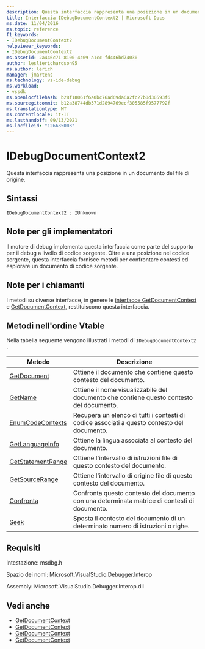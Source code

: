 ```yaml
---
description: Questa interfaccia rappresenta una posizione in un documento del file di origine.
title: Interfaccia IDebugDocumentContext2 | Microsoft Docs
ms.date: 11/04/2016
ms.topic: reference
f1_keywords:
- IDebugDocumentContext2
helpviewer_keywords:
- IDebugDocumentContext2
ms.assetid: 2a446c71-8100-4c09-a1cc-fd446bd74030
author: leslierichardson95
ms.author: lerich
manager: jmartens
ms.technology: vs-ide-debug
ms.workload:
- vssdk
ms.openlocfilehash: b28f18061f6a0bc76ad69da6a2fc27b0d30593f6
ms.sourcegitcommit: b12a38744db371d2894769ecf305585f9577792f
ms.translationtype: MT
ms.contentlocale: it-IT
ms.lasthandoff: 09/13/2021
ms.locfileid: "126635003"
---
```

# <a name="idebugdocumentcontext2"></a>IDebugDocumentContext2
Questa interfaccia rappresenta una posizione in un documento del file di origine.

## <a name="syntax"></a>Sintassi

```
IDebugDocumentContext2 : IUnknown
```

## <a name="notes-for-implementers"></a>Note per gli implementatori
 Il motore di debug implementa questa interfaccia come parte del supporto per il debug a livello di codice sorgente. Oltre a una posizione nel codice sorgente, questa interfaccia fornisce metodi per confrontare contesti ed esplorare un documento di codice sorgente.

## <a name="notes-for-callers"></a>Note per i chiamanti
 I metodi su diverse interfacce, in genere le [interfacce GetDocumentContext](../../../extensibility/debugger/reference/idebugstackframe2-getdocumentcontext.md) e [GetDocumentContext,](../../../extensibility/debugger/reference/idebugcodecontext2-getdocumentcontext.md) restituiscono questa interfaccia.

## <a name="methods-in-vtable-order"></a>Metodi nell'ordine Vtable
 Nella tabella seguente vengono illustrati i metodi di `IDebugDocumentContext2` .

|Metodo|Descrizione|
|------------|-----------------|
|[GetDocument](../../../extensibility/debugger/reference/idebugdocumentcontext2-getdocument.md)|Ottiene il documento che contiene questo contesto del documento.|
|[GetName](../../../extensibility/debugger/reference/idebugdocumentcontext2-getname.md)|Ottiene il nome visualizzabile del documento che contiene questo contesto del documento.|
|[EnumCodeContexts](../../../extensibility/debugger/reference/idebugdocumentcontext2-enumcodecontexts.md)|Recupera un elenco di tutti i contesti di codice associati a questo contesto del documento.|
|[GetLanguageInfo](../../../extensibility/debugger/reference/idebugdocumentcontext2-getlanguageinfo.md)|Ottiene la lingua associata al contesto del documento.|
|[GetStatementRange](../../../extensibility/debugger/reference/idebugdocumentcontext2-getstatementrange.md)|Ottiene l'intervallo di istruzioni file di questo contesto del documento.|
|[GetSourceRange](../../../extensibility/debugger/reference/idebugdocumentcontext2-getsourcerange.md)|Ottiene l'intervallo di origine file di questo contesto del documento.|
|[Confronta](../../../extensibility/debugger/reference/idebugdocumentcontext2-compare.md)|Confronta questo contesto del documento con una determinata matrice di contesti di documento.|
|[Seek](../../../extensibility/debugger/reference/idebugdocumentcontext2-seek.md)|Sposta il contesto del documento di un determinato numero di istruzioni o righe.|

## <a name="requirements"></a>Requisiti
 Intestazione: msdbg.h

 Spazio dei nomi: Microsoft.VisualStudio.Debugger.Interop

 Assembly: Microsoft.VisualStudio.Debugger.Interop.dll

## <a name="see-also"></a>Vedi anche
- [GetDocumentContext](../../../extensibility/debugger/reference/idebugcanstopevent2-getdocumentcontext.md)
- [GetDocumentContext](../../../extensibility/debugger/reference/idebugactivatedocumentevent2-getdocumentcontext.md)
- [GetDocumentContext](../../../extensibility/debugger/reference/idebugstackframe2-getdocumentcontext.md)
- [GetDocumentContext](../../../extensibility/debugger/reference/idebugcodecontext2-getdocumentcontext.md)
